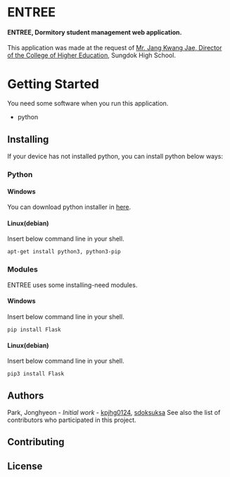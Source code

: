 ENTREE
===========
#### ENTREE, Dormitory student management web application.

This application was made at the request of [Mr. Jang Kwang Jae, Director of the College of Higher Education](https://www.facebook.com/kwangjae.jang), Sungdok High School.

# Getting Started
You need some software when you run this application.
* python

## Installing
If your device has not installed python, you can install python below ways:

### Python
#### Windows
You can download python installer in [here](https://www.python.org/downloads/).

#### Linux(debian)
Insert below command line in your shell.
```
apt-get install python3, python3-pip
```

### Modules
ENTREE uses some installing-need modules.
#### Windows
Insert below command line in your shell.
```
pip install Flask
```
#### Linux(debian)
Insert below command line in your shell.
```
pip3 install Flask
```

## Authors
Park, Jonghyeon - *Initial work* - [kpjhg0124](https://github.com/kpjhg0124), [sdoksuksa](https://github.com/sdoksuksa)
See also the list of contributors who participated in this project.

## Contributing

## License
